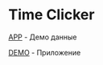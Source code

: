 # Time Clicker

[APP](https://timeclickerone.firebaseapp.com/#/tasks/) - Демо данные

[DEMO](https://webstartsev.github.io/timeclicker/) - Приложение
